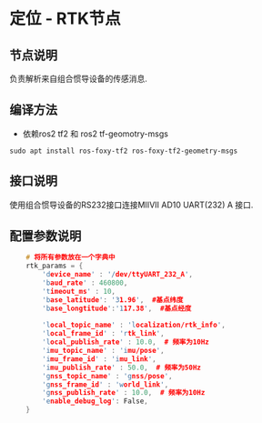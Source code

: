 # 定位 - RTK节点
## 节点说明
负责解析来自组合惯导设备的传感消息.
## 编译方法

- 依赖ros2 tf2 和 ros2 tf-geomotry-msgs
```
sudo apt install ros-foxy-tf2 ros-foxy-tf2-geometry-msgs
```

## 接口说明

使用组合惯导设备的RS232接口连接MIIVII AD10 UART(232) A 接口.

## 配置参数说明
```cpp
    # 将所有参数放在一个字典中
    rtk_params = {
        'device_name' : '/dev/ttyUART_232_A',
        'baud_rate' : 460800,
        'timeout_ms' : 10,
        'base_latitude': '31.96',  #基点纬度
        'base_longtitude':'117.38',  #基点经度
        
        'local_topic_name' : 'localization/rtk_info',
        'local_frame_id' : 'rtk_link',
        'local_publish_rate' : 10.0,  # 频率为10Hz
        'imu_topic_name' : 'imu/pose',
        'imu_frame_id' : 'imu_link',
        'imu_publish_rate' : 50.0,  # 频率为50Hz
        'gnss_topic_name' : 'gnss/pose',
        'gnss_frame_id' : 'world_link',
        'gnss_publish_rate' : 10.0,  # 频率为10Hz
        'enable_debug_log': False,
    }
```